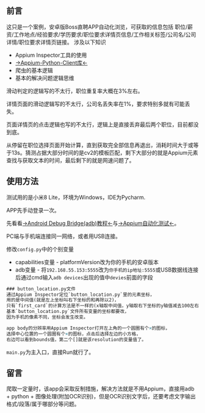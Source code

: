 ## 前言

这只是一个案例，安卓版Boss直聘APP自动化浏览，可获取的信息包括 职位/薪资/工作地点/经验要求/学历要求/职位要求详情页信息/工作相关标签/公司名/公司详情/职位要求详情页链接。
涉及以下知识
- Appium Inspector工具的使用
- [→Appium-Python-Client库←](https://github.com/appium/python-client)
- 爬虫的基本逻辑
- 基本的解决问题逻辑思维

滑动判定的逻辑写的不太行，职位重复率大概在3%左右。

详情页面的滑动逻辑写的不太行，公司名丢失率在1%，要求特别多就有可能丢失。

页面详情页的点击逻辑也写的不太行，逻辑上是直接丢弃最后两个职位，目前都没到底。

从停留在职位选择页面开始计算，直到获取完全部信息再退出，消耗时间大于或等于13s。猜测占据大部分时间的是cv2的模板匹配，剩下大部分的就是Appium元素查找与获取文本的时间，最后剩下的就是网速问题了。



## 使用方法

测试用的是小米8 Lite，环境为Windows，IDE为Pycharm.

APP先手动登录一次。

先看看[→Android Debug Bridge(adb)教程←](https://www.reversesacle.com/computer-science/programming/android-development/automation-testing/adb-integration/)与[→Appium自动化测试←](https://www.reversesacle.com/computer-science/programming/android-development/automation-testing/appium-automated-testing/)。

PC端与手机端连接同一网络，或者用USB连接。

修改`config.py`中的个别变量

- capabilities变量 - platformVersion改为你的手机的安卓版本
- adb变量 - 将`192.168.55.153:5555`改为`你手机的ip地址:5555`或USB数据线连接后通过cmd输入`adb devices`出现的值中`devies`前面的字段

```tex
### button_location.py文件
通过Appium Inspector定位`button_location.py`里的元素坐标，
用的是中间值(就是左上坐标叫右下坐标的和再除以2)，
只有`first_card`的计算方法是不一样的(x轴取中间值，y轴取右下坐标的y轴值减去100左右)，
基本`button_location.py`文件所有变量的坐标都要改，
因为手机的像素不同，坐标会发生改变。

app body的分辨率用Appium Inspector打开左上角的一个圆圈有个×的图标，
选择中心位置的一个圆圈有个×的图标，点击后选择左边的小方格，
右边可以看到bounds值，第二个[]就是该resolution的变量值了。
```

`main.py`为主入口，直接Run就行了。


## 留言
爬取一定量时，该app会采取反制措施，解决方法就是不用Appium，直接用adb + python + 图像处理(附加OCR识别)，但是OCR识别文字后，还要考虑文字输出格式/段落/属于哪部分等问题。
